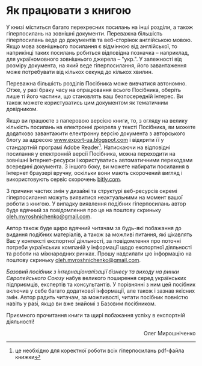 # Як працювати з книгою

У книзі міститься багато перехресних посилань на інші розділи, а також гіперпосилань на зовнішні документи. Переважна більшість гіперпосилань веде до документів та веб-сторінок англійською мовою. Якщо мова зовнішнього посилання є відмінною від англійської, то наприкінці таких посилань робиться відповідна позначка – наприклад, для україномовного зовнішнього джерела – "укр.". У залежності від розміру документа, на який веде гіперпосилання, його завантаження може потребувати від кількох секунд до кількох хвилин.

Переважна більшість розділів Посібника може вивчатися автономно. Отже, у разі браку часу на опрацювання всього Посібника, оберіть лише ті його частини, що становлять ваш безпосередній інтерес. Ви також можете користуватись цим документом як тематичним довідником.

Якщо ви працюєте з паперовою версією книги, то, з огляду на велику кількість посилань на електронні джерела у тексті Посібника, ви можете додатково завантажити електронну версію документа з авторського блогу за адресою <a href="www.export-ua.blogspot.com">www.export-ua.blogspot.com</a> і відкрити її у cтандартній програмі Adobe Reader[^2].  Натискаючи на відповідні посилання у електронній версії Посібника, можна переходити на зовнішні Інтернет-ресурси і користуватись автоматичними переходами всередині документа. З іншого боку, ви можете набирати посилання в Інтернет браузері вручну, оскільки вони мають скорочений вигляд і використовують сервіс скорочень <a href="bitly.com">bitly.com</a>.

З причини частих змін у дизайні та структурі веб-ресурсів окремі гіперпосилання можуть виявитися неактуальними на момент вашої роботи з книгою. У випадку виявлення подібних гіперпосилань автор буде вдячний за повідомлення про це на поштову скриньку oleh.myroshnichenko@gmail.com.

Автор також буде щиро вдячний читачам за будь-які побажання до видання подібних матеріалів, а також за можливі питання, які цікавлять Вас у контексті експортної діяльності, за повідомлення про поточні потреби українських компаній у інформації щодо експортної діяльності та роботи на міжнародних ринках. Прошу надсилати цю інформацію на поштову скриньку oleh.myroshnichenko@gmail.com.

*Базовий посібник з інтернаціоналізації бізнесу та виходу на ринки Європейського Союзу* набув великого поширення серед українських підприємців, експертів та консультантів. У порівнянні з ним цей посібник включив у себе багато додаткової інформації, але також і зазнав якісних змін. Автор радить читачам, за можливості, читати посібник повністю навіть у разі, якщо ви вже знайомі з Базовим посібником. 

Приємного прочитання книги та щирі побажання успіху в експортній діяльності! 
<p align="right">Олег Мирошніченко</p>

[^2]: це необхідно для коректної роботи всіх гіперпосилань pdf-файла книжки